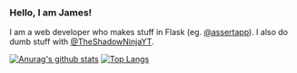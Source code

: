 ### Hello, I am James!

<!--
**onlytruejames/onlytruejames** is a ✨ _special_ ✨ repository because its `README.md` (this file) appears on your GitHub profile.

Here are some ideas to get you started:

- 🔭 I’m currently working on ...
- 🌱 I’m currently learning ...
- 👯 I’m looking to collaborate on ...
- 🤔 I’m looking for help with ...
- 💬 Ask me about ...
- 📫 How to reach me: ...
- 😄 Pronouns: ...
- ⚡ Fun fact: ...
-->

I am a web developer who makes stuff in Flask (eg. [@assertapp](https://www.github.com/assertapp)). I also do dumb stuff with [@TheShadowNinjaYT](https://www.github.com/TheShadowNinjaYT).

[![Anurag's github stats](https://github-readme-stats.vercel.app/api?username=onlytruejames)](https://github.com/anuraghazra/github-readme-stats)
[![Top Langs](https://github-readme-stats.vercel.app/api/top-langs/?username=onlytruejames)](https://github.com/anuraghazra/github-readme-stats)
